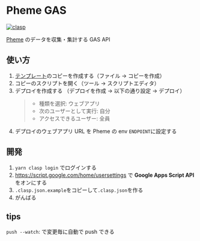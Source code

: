 # Pheme GAS

[![clasp](https://img.shields.io/badge/built%20with-clasp-4285f4.svg)](https://github.com/google/clasp)

[Pheme](https://github.com/eai04191/pheme) のデータを収集・集計する GAS API

## 使い方

1. [テンプレート](https://docs.google.com/spreadsheets/d/1jWpmHEowmYnkdjKht5iUzvoNYHiDwGHIE9Z37AsY74o/edit?usp=sharing)のコピーを作成する（ファイル → コピーを作成）
1. コピーのスクリプトを開く（ツール → スクリプトエディタ）
1. デプロイを作成する
   （デプロイを作成 → 以下の通り設定 → デプロイ）
   > - 種類を選択: ウェブアプリ
   > - 次のユーザーとして実行: 自分
   > - アクセスできるユーザー: 全員
1. デプロイのウェブアプリ URL を Pheme の env `ENDPOINT`に設定する

## 開発

1. `yarn clasp login` でログインする
1. https://script.google.com/home/usersettings で **Google Apps Script API** をオンにする
1. `.clasp.json.example`をコピーして`.clasp.json`を作る
1. がんばる

## tips

`push --watch`: で変更毎に自動で push できる
